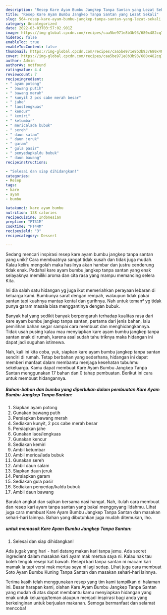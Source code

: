 ```yaml
---
description: "Resep Kare Ayam Bumbu Jangkep Tanpa Santan yang Lezat Sekali"
title: "Resep Kare Ayam Bumbu Jangkep Tanpa Santan yang Lezat Sekali"
slug: 564-resep-kare-ayam-bumbu-jangkep-tanpa-santan-yang-lezat-sekali
category: Uncategorized
date: 2022-03-03T03:57:02.901Z
image: https://img-global.cpcdn.com/recipes/caa5be971e8b3b93/680x482cq70/kare-ayam-bumbu-jangkep-tanpa-santan-foto-resep-utama.jpg
hideToc: false
enableToc: true
enableTocContent: false
thumbnail: https://img-global.cpcdn.com/recipes/caa5be971e8b3b93/680x482cq70/kare-ayam-bumbu-jangkep-tanpa-santan-foto-resep-utama.jpg
cover: https://img-global.cpcdn.com/recipes/caa5be971e8b3b93/680x482cq70/kare-ayam-bumbu-jangkep-tanpa-santan-foto-resep-utama.jpg
author: Admin
authorAv: notfound
ratingvalue: 4.4
reviewcount: 7
recipeingredient:
- " ayam potong"
- " bawang putih"
- " bawang merah"
- " kunyit 2 pcs cabe merah besar"
- " jahe"
- " laoslengkuas"
- " kencur"
- " kemiri"
- " ketumbar"
- " mericalada bubuk"
- " sereh"
- " daun salam"
- " daun jeruk"
- " garam"
- " gula pasir"
- " penyedapkaldu bubuk"
- " daun bawang"
recipeinstructions:

- "Selesai dan siap dihidangkan!"
categories:
- Resep
tags:
- kare
- ayam
- bumbu

katakunci: kare ayam bumbu 
nutrition: 138 calories
recipecuisine: Indonesian
preptime: "PT31M"
cooktime: "PT44M"
recipeyield: "3"
recipecategory: Dessert

---
```





Sedang mencari inspirasi resep kare ayam bumbu jangkep tanpa santan yang unik? Cara membuatnya sangat tidak susah dan tidak juga mudah. Kalau keliru mengolah maka hasilnya akan hambar dan justru cenderung tidak enak. Padahal kare ayam bumbu jangkep tanpa santan yang enak selayaknya memiliki aroma dan cita rasa yang mampu memancing selera Kita.





Ini dia salah satu hidangan yg juga ikut memeriahkan perayaan lebaran di keluarga kami. Bumbunya sarat dengan rempah, walaupun tidak pakai santan tapi kuahnya mantap kental dan gurihnya. Nah untuk teman² yg tidak punya garam masala bisa menggantinya dengan bubuk.

Banyak hal yang sedikit banyak berpengaruh terhadap kualitas rasa dari kare ayam bumbu jangkep tanpa santan, pertama dari jenis bahan, lalu pemilihan bahan segar sampai cara membuat dan menghidangkannya. Tidak usah pusing kalau mau menyiapkan kare ayam bumbu jangkep tanpa santan enak di rumah, karena asal sudah tahu triknya maka hidangan ini dapat jadi suguhan istimewa.






Nah, kali ini kita coba, yuk, siapkan kare ayam bumbu jangkep tanpa santan sendiri di rumah. Tetap berbahan yang sederhana, hidangan ini dapat memberi manfaat dalam membantu menjaga kesehatan tubuhmu sekeluarga. Kamu dapat membuat Kare Ayam Bumbu Jangkep Tanpa Santan menggunakan 17 bahan dan 0 tahap pembuatan. Berikut ini cara untuk membuat hidangannya.

<!--inarticleads1-->

##### Bahan-bahan dan bumbu yang diperlukan dalam pembuatan Kare Ayam Bumbu Jangkep Tanpa Santan:

1. Siapkan  ayam potong
1. Gunakan  bawang putih
1. Persiapkan  bawang merah
1. Sediakan  kunyit, 2 pcs cabe merah besar
1. Persiapkan  jahe
1. Gunakan  laos/lengkuas
1. Gunakan  kencur
1. Sediakan  kemiri
1. Ambil  ketumbar
1. Ambil  merica/lada bubuk
1. Gunakan  sereh
1. Ambil  daun salam
1. Siapkan  daun jeruk
1. Persiapkan  garam
1. Sediakan  gula pasir
1. Sediakan  penyedap/kaldu bubuk
1. Ambil  daun bawang


Barulah angkat dan sajikan bersama nasi hangat. Nah, itulah cara membuat dan resep kari ayam tanpa santan yang bakal menggoyang lidahmu. Lihat juga cara membuat Kare Ayam Bumbu Jangkep Tanpa Santan dan masakan sehari-hari lainnya. Bahan yang dibutuhkan juga mudah ditemukan, lho. 

<!--inarticleads2-->

#####  untuk memasak Kare Ayam Bumbu Jangkep Tanpa Santan:


1. Selesai dan siap dihidangkan!

Ada jugak yang hari - hari datang makan kari tanpa jemu. Ada secret ingredient dalam masakan kari ayam mak mertua saya ni. Kalau nak tau boleh tengok resepi kat bawah. Resepi kari tanpa santan ni macam kari mamak la tapi versi mak mertua saya ni lagi sedap. Lihat juga cara membuat Soto Ayam Bumbu Kuning Tanpa Santan dan masakan sehari-hari lainnya. 

Terima kasih telah menggunakan resep yang tim kami tampilkan di halaman ini. Besar harapan kami, olahan Kare Ayam Bumbu Jangkep Tanpa Santan yang mudah di atas dapat membantu kamu menyiapkan hidangan yang enak untuk keluarga/teman ataupun menjadi inspirasi bagi anda yang berkeinginan untuk berjualan makanan. Semoga bermanfaat dan selamat mencoba!
